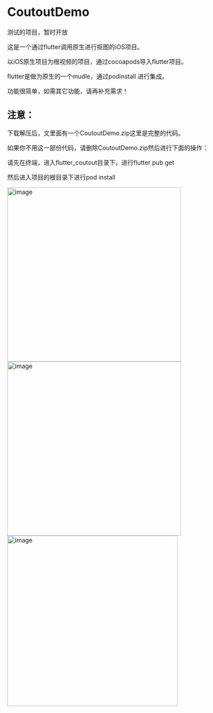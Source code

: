 # CoutoutDemo
测试的项目，暂时开放  

这是一个通过flutter调用原生进行抠图的iOS项目。  

以iOS原生项目为根视频的项目，通过cocoapods导入flutter项目。  

flutter是做为原生的一个mudle，通过podinstall 进行集成。  

功能很简单，如需其它功能，请再补充需求！  

## 注意：  

下载解压后，文里面有一个CoutoutDemo.zip这里是完整的代码。  

如果你不用这一部份代码，请删除CoutoutDemo.zip然后进行下面的操作：

请先在终端，进入flutter_coutout目录下，进行flutter pub get   

然后进入项目的根目录下进行pod install  

<img width="402" alt="image" src="https://github.com/zhangjinlin/CoutoutDemo/assets/8857728/0c9d74b4-dcce-4a99-99b8-a3d8d5bec576">
<img width="402" alt="image" src="https://github.com/zhangjinlin/CoutoutDemo/assets/8857728/eb0a65f9-e04f-41a0-9d3c-767d40e31534">
<img width="394" alt="image" src="https://github.com/zhangjinlin/CoutoutDemo/assets/8857728/2897ab14-30be-4bfb-8ae1-f0a8e93ec798">


